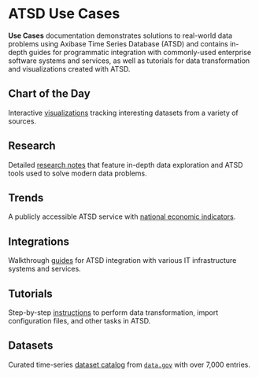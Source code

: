 # ATSD Use Cases

**Use Cases** documentation demonstrates solutions to real-world data problems using Axibase Time Series Database (ATSD) and contains in-depth guides for programmatic integration with commonly-used enterprise software systems and services, as well as tutorials for data transformation and visualizations created with ATSD.

## Chart of the Day

Interactive [visualizations](./chart-of-the-day/README.md) tracking interesting datasets from a variety of sources.

## Research

Detailed [research notes](./research/README.md) that feature in-depth data exploration and ATSD tools used to solve modern data problems.

## Trends

A publicly accessible ATSD service with [national economic indicators](./trends/README.md).

## Integrations

Walkthrough [guides](./integrations/README.md) for ATSD integration with various IT infrastructure systems and services.

## Tutorials

Step-by-step [instructions](./tutorials/README.md) to perform data transformation, import configuration files, and other tasks in ATSD.

## Datasets

Curated time-series [dataset catalog](https://axibase.com/datasets/) from [`data.gov`](https://www.data.gov/) with over 7,000 entries.
